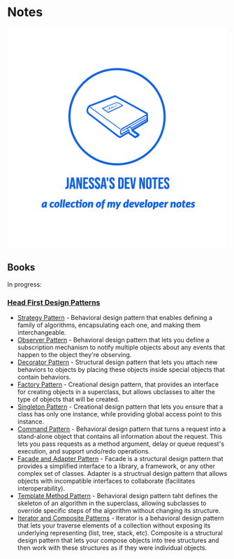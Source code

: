 # Notes

![An image of a notebook with circle around it, underneath the image is text saying Janessa's Dev Notes - A collection of my developer notes](image.png)


## Books

In progress:

### [Head First Design Patterns](head-first-design-patterns)
- [Strategy Pattern](head-first-design-patterns/ch_01_strategy_pattern/ch_01_code.ts) - Behavioral design pattern that enables defining a family of algorithms, encapsulating each one, and making them interchangeable.
- [Observer Pattern](head-first-design-patterns/ch_02_observer_pattern/ch_02_the_observer_pattern.md) - Behavioral design pattern that lets you define a subscription mechanism to notify multiple objects about any events that happen to the object they're observing.
- [Decorator Pattern](head-first-design-patterns/ch_03_decorator_pattern/notes.md) - Structural design pattern that lets you attach new behaviors to objects by placing these objects inside special objects that contain behaviors.
- [Factory Pattern](head-first-design-patterns/ch_04_factory_pattern/notes.md) - Creational design pattern, that provides an interface for creating objects in a superclass, but allows ubclasses to alter the type of objects that will be created.
- [Singleton Pattern](head-first-design-patterns/ch_05_singleton_pattern/notes.md) - Creational design pattern that lets you ensure that a class has only one instance, while providing global access point to this instance.
- [Command Pattern](head-first-design-patterns/ch_06_command_pattern/notes.md) - Behavioral design pattern that turns a request into a stand-alone object that contains all information about the request. This lets you pass requests as a method argument, delay or queue request's execution, and support undo/redo operations.
- [Facade and Adapter Pattern](head-first-design-patterns/ch_07_adapter_and_facade_pattern/notes.md) - Facade is a structural design pattern that provides a simplified interface to a library, a framework, or any other complex set of classes. Adapter is a structrual design pattern that allows objects with incompatible interfaces to collaborate (facilitates interoperability).
- [Template Method Pattern](head-first-design-patterns/ch_08_template_pattern/notes.md) - Behavioral design pattern taht defines the skeleton of an algorithm in the superclass, allowing subclasses to override specific steps of the algorithm without changing its structure.
- [Iterator and Composite Patterns](head-first-design-patterns/ch_09_iterator_and_composite_pattern/notes.md) - Iterator is a behavioral design pattern that lets your traverse elements of a collection without exposing its underlying representing (list, tree, stack, etc). Composite is a structural design pattern that lets your compose objects into tree structures and then work with these structures as if they were individual objects.
